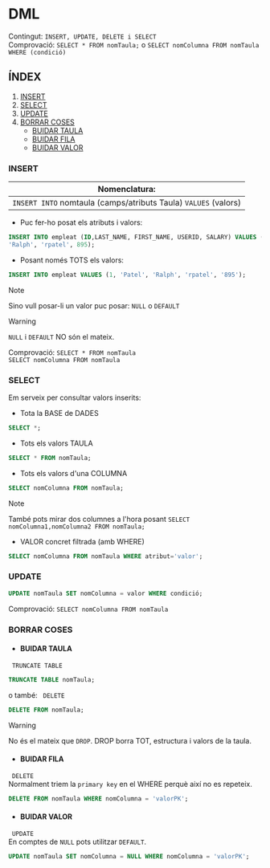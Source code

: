 # DML
Contingut:  `INSERT, UPDATE, DELETE i SELECT`  
Comprovació: `SELECT * FROM nomTaula;` o `SELECT nomColumna FROM nomTaula WHERE (condició)`

## ÍNDEX
1. [INSERT](#insert)
2. [SELECT](#select)
3. [UPDATE](#update)
4. [BORRAR COSES](#borrar-coses)
    - [BUIDAR TAULA](#buidar-taula)
    - [BUIDAR FILA](#buidar-fila)
    - [BUIDAR VALOR](#buidar-valor)


### INSERT
| **Nomenclatura:**
|----------------------------------------------------|
| `INSERT INTO` nomtaula  (camps/atributs Taula) `VALUES` (valors) |

* Puc fer-ho posat els atributs i valors:
```sql
INSERT INTO empleat (ID,LAST_NAME, FIRST_NAME, USERID, SALARY) VALUES (1, 'Patel',
'Ralph', 'rpatel', 895);
```

* Posant només TOTS els valors:
```sql
INSERT INTO empleat VALUES (1, 'Patel', 'Ralph', 'rpatel', '895');
```

>[!NOTE]  
> Sino vull posar-li un valor puc posar: `NULL` o `DEFAULT`

>[!WARNING]
> `NULL` i `DEFAULT` NO són el mateix. 

Comprovació: `SELECT * FROM nomTaula`  
`SELECT nomColumna FROM nomTaula`


### SELECT
Em serveix per consultar valors inserits:
* Tota la BASE de DADES
```sql
SELECT *;
```
* Tots els valors TAULA
```sql
SELECT * FROM nomTaula;
```

* Tots els valors d'una COLUMNA
```sql
SELECT nomColumna FROM nomTaula;
```
>[!NOTE]  
>També pots mirar dos columnes a l'hora posant `SELECT nomColumna1,nomColumna2 FROM nomTaula;`


* VALOR concret filtrada (amb WHERE)
```sql
SELECT nomColumna FROM nomTaula WHERE atribut='valor';
```

### UPDATE
```sql
UPDATE nomTaula SET nomColumna = valor WHERE condició;
```
Comprovació: `SELECT nomColumna FROM nomTaula`

### BORRAR COSES

* #### BUIDAR TAULA
`  TRUNCATE TABLE  `  
```sql
TRUNCATE TABLE nomTaula;
```
o també:
`  DELETE  `  
```sql
DELETE FROM nomTaula;
```
>[!WARNING]
> No és el mateix que `DROP`. DROP borra TOT,  estructura i valors de la taula.


* #### BUIDAR FILA
`  DELETE  `  
Normalment triem la `primary key` en el WHERE perquè així no es repeteix.
```sql
DELETE FROM nomTaula WHERE nomColumna = 'valorPK';
```

* #### BUIDAR VALOR
`  UPDATE  `  
En comptes de `NULL` pots utilitzar `DEFAULT`.
```sql
UPDATE nomTaula SET nomColumna = NULL WHERE nomColumna = 'valorPK';
```

